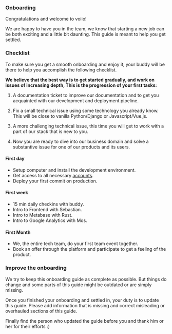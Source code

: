 ### Onboarding
Congratulations and welcome to voiio!

We are happy to have you in the team, we know that starting a new job can be both exciting and a little bit daunting. This guide is meant to help you get settled.

### Checklist
To make sure you get a smooth onboarding and enjoy it, your buddy will be there to help you accomplish the following checklist.

**We believe that the best way is to get started gradually, and work on issues of increasing depth, This is the progression of your first tasks:**

1. A documentation ticket to improve our documentation and to get you acquainted with our development and deployment pipeline.

2. Fix a small technical issue using some technology you already know. This will be close to vanilla Python/Django or Javascript/Vue.js.

3. A more challenging technical issue, this time you will get to work with a part of our stack that is new to you.

4. Now you are ready to dive into our business domain and solve a substantive issue for one of our products and its users.

#### First day
* Setup computer and install the development environment.
* Get access to all necessary [accounts](accounts.md).
* Deploy your first commit on production.

#### First week
* 15 min daily checkins with buddy.
* Intro to Frontend with Sebastian.
* Intro to Metabase with Rust.
* Intro to Google Analytics with Mos.

#### First Month
* We, the entire tech team, do your first team event together.
* Book an offer through the platform and participate to get a feeling of the product.

### Improve the onboarding
We try to keep this onboarding guide as complete as possible. But things do change and some parts of this guide might be outdated or are simply missing.

Once you finished your onboarding and settled in, your duty is to update this guide. Please add information that is missing and correct misleading or overhauled sections of this guide.

Finally find the person who updated the guide before you and thank him or her for their efforts :)
